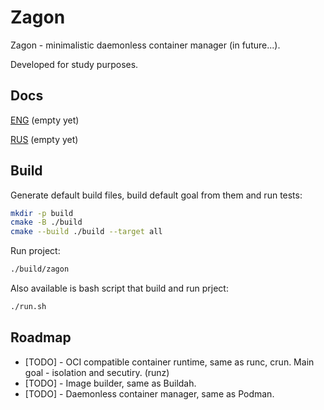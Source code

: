 # Zagon

Zagon - minimalistic daemonless container manager (in future...).

Developed for study purposes.

## Docs

[ENG]() (empty yet)

[RUS]() (empty yet)

## Build

Generate default build files, build default goal from them and run tests:
```sh
mkdir -p build
cmake -B ./build
cmake --build ./build --target all
```

Run project:
```sh
./build/zagon
```

Also available is bash script that build and run prject:
```sh
./run.sh
```


## Roadmap

- [TODO] -  OCI compatible container runtime, same as runc, crun.
  Main goal - isolation and secutiry. (runz)
- [TODO] - Image builder, same as Buildah.
- [TODO] - Daemonless container manager, same as Podman.

